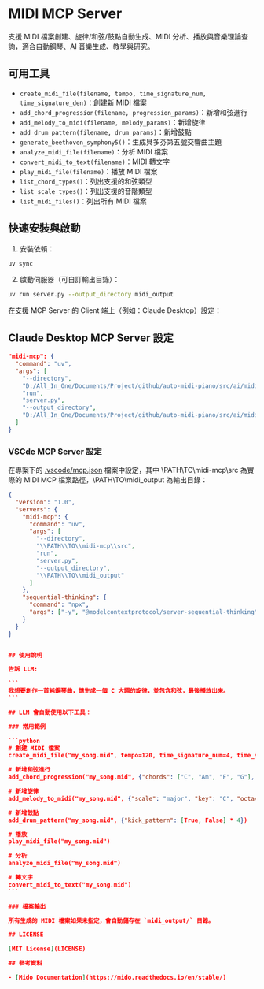 # MIDI MCP Server

支援 MIDI 檔案創建、旋律/和弦/鼓點自動生成、MIDI 分析、播放與音樂理論查詢，適合自動鋼琴、AI 音樂生成、教學與研究。

## 可用工具

- `create_midi_file(filename, tempo, time_signature_num, time_signature_den)`：創建新 MIDI 檔案
- `add_chord_progression(filename, progression_params)`：新增和弦進行
- `add_melody_to_midi(filename, melody_params)`：新增旋律
- `add_drum_pattern(filename, drum_params)`：新增鼓點
- `generate_beethoven_symphony5()`：生成貝多芬第五號交響曲主題
- `analyze_midi_file(filename)`：分析 MIDI 檔案
- `convert_midi_to_text(filename)`：MIDI 轉文字
- `play_midi_file(filename)`：播放 MIDI 檔案
- `list_chord_types()`：列出支援的和弦類型
- `list_scale_types()`：列出支援的音階類型
- `list_midi_files()`：列出所有 MIDI 檔案

## 快速安裝與啟動

1. 安裝依賴：

```bash
uv sync
```

2. 啟動伺服器（可自訂輸出目錄）：

```bash
uv run server.py --output_directory midi_output
```

在支援 MCP Server 的 Client 端上（例如：Claude Desktop）設定：

## Claude Desktop MCP Server 設定

```json
"midi-mcp": {
  "command": "uv",
  "args": [
    "--directory",
    "D:/All_In_One/Documents/Project/github/auto-midi-piano/src/ai/midi-mcp/",
    "run",
    "server.py",
    "--output_directory",
    "D:/All_In_One/Documents/Project/github/auto-midi-piano/src/ai/midi-mcp/midi_output"
  ]
}
```

### VSCde MCP Server 設定

在專案下的 [.vscode/mcp.json](.vscode/mcp.json) 檔案中設定，其中 \\PATH\\TO\\midi-mcp\\src 為實際的 MIDI MCP 檔案路徑，\\PATH\\TO\\midi_output 為輸出目錄：

````json
{
  "version": "1.0",
  "servers": {
    "midi-mcp": {
      "command": "uv",
      "args": [
        "--directory",
        "\\PATH\\TO\\midi-mcp\\src",
        "run",
        "server.py",
        "--output_directory",
        "\\PATH\\TO\\midi_output"
      ]
    },
    "sequential-thinking": {
      "command": "npx",
      "args": ["-y", "@modelcontextprotocol/server-sequential-thinking"]
    }
  }
}


## 使用說明

告訴 LLM:

```
我想要創作一首純鋼琴曲，請生成一個 C 大調的旋律，並包含和弦，最後播放出來。
```

## LLM 會自動使用以下工具：

### 常用範例

```python
# 創建 MIDI 檔案
create_midi_file("my_song.mid", tempo=120, time_signature_num=4, time_signature_den=4)

# 新增和弦進行
add_chord_progression("my_song.mid", {"chords": ["C", "Am", "F", "G"], "duration_per_chord": 1920, "octave": 3})

# 新增旋律
add_melody_to_midi("my_song.mid", {"scale": "major", "key": "C", "octave": 5, "note_count": 32})

# 新增鼓點
add_drum_pattern("my_song.mid", {"kick_pattern": [True, False] * 4})

# 播放
play_midi_file("my_song.mid")

# 分析
analyze_midi_file("my_song.mid")

# 轉文字
convert_midi_to_text("my_song.mid")
```

### 檔案輸出

所有生成的 MIDI 檔案如果未指定，會自動儲存在 `midi_output/` 目錄。

## LICENSE

[MIT License](LICENSE)

## 參考資料

- [Mido Documentation](https://mido.readthedocs.io/en/stable/)
````
